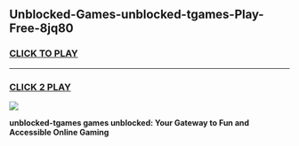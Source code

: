 
## Unblocked-Games-unblocked-tgames-Play-Free-8jq80
<h3>
<a href="https://premium76.site?title=unblocked-tgames&ref=10A">CLICK TO PLAY</a></h3>
<hr>

<h3>
<a href="https://premium76.site?title=unblocked-tgames&ref=10A">CLICK 2 PLAY</a>
  
</h3>

<a href="https://premium76.site?title=unblocked-tgames&ref=10A"><img src="https://clearcache.store/games.png"></a>


**unblocked-tgames games unblocked: Your Gateway to Fun and Accessible Online Gaming**
